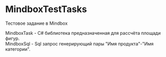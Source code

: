 # MindboxTestTasks
Тестовое задание в Mindbox

MindboxTask - C# библиотека предназначенная для рассчёта площади фигур.<br/>
MindboxSql - Sql запрос генерирующий пары "Имя продукта"-"Имя категории".
